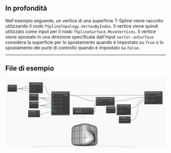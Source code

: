 ## In profondità
Nell'esempio seguente, un vertice di una superficie T-Spline viene raccolto utilizzando il nodo `TSplineTopology.VertexByIndex`. Il vertice viene quindi utilizzato come input per il nodo `TSplineSurface.MoveVertices`. Il vertice viene spostato in una direzione specificata dall'input `vector`. `onSurface` considera la superficie per lo spostamento quando è impostato su `True` o lo spostamento dei punti di controllo quando è impostato su `False`.
___
## File di esempio

![TSplineSurface.MoveVertices](./Autodesk.DesignScript.Geometry.TSpline.TSplineSurface.MoveVertices_img.jpg)
